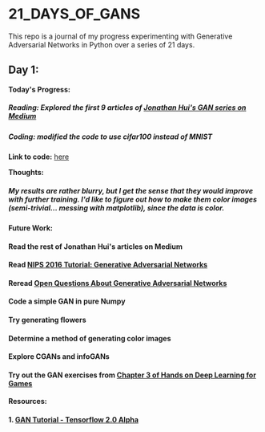 # 21_DAYS_OF_GANS
This repo is a journal of my progress experimenting with Generative Adversarial Networks in Python over a series of 21 days.
## Day 1: 
**Today's Progress:**
##### Reading: Explored the first 9 articles of [Jonathan Hui's GAN series on Medium](https://medium.com/@jonathan_hui/gan-gan-series-2d279f906e7b)
##### Coding: modified the code to use cifar100 instead of MNIST

**Link to code:** [here](https://colab.research.google.com/drive/1v1cb2iYof5KSdbm6-j381csR1OCWtZaq)

**Thoughts:**
##### My results are rather blurry, but I get the sense that they would improve with further training. I'd like to figure out how to make them color images (semi-trivial... messing with matplotlib), since the data is color. 

**Future Work:**
#### Read the rest of Jonathan Hui's articles on Medium
#### Read [NIPS 2016 Tutorial: Generative Adversarial Networks](https://arxiv.org/abs/1701.00160)
#### Reread [Open Questions About Generative Adversarial Networks](https://distill.pub/2019/gan-open-problems/)
#### Code a simple GAN in pure Numpy
#### Try generating flowers
#### Determine a method of generating color images
#### Explore CGANs and infoGANs
#### Try out the GAN exercises from [Chapter 3 of Hands on Deep Learning for Games](https://github.com/PacktPublishing/Hands-On-Deep-Learning-for-Games/tree/master/Chapter03/Chapter_3)

**Resources:**
#### 1. [GAN Tutorial - Tensorflow 2.0 Alpha](https://colab.research.google.com/github/tensorflow/docs/blob/master/site/en/r2/tutorials/generative/dcgan.ipynb)
